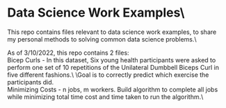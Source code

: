 # Data Science Work Examples\

This repo contains files relevant to data science work examples, to share my personal methods to solving common data science problems.\

As of 3/10/2022, this repo contains 2 files:\
Bicep Curls - In this dataset, Six young health participants were asked to perform one set of 10 repetitions of the Unilateral Dumbbell Biceps Curl in five different fashions.\ \Goal is to correctly predict which exercise the participants did.\
Minimizing Costs - n jobs, m workers. Build algorithm to complete all jobs while minimizing total time cost and time taken to run the algorithm.\

